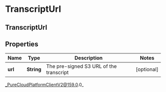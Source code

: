 # TranscriptUrl

## TranscriptUrl

## Properties

|Name | Type | Description | Notes|
|------------ | ------------- | ------------- | -------------|
| **url** | **String** | The pre-signed S3 URL of the transcript | [optional] |



_PureCloudPlatformClientV2@159.0.0_
